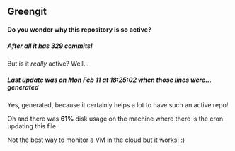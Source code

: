 ## Greengit

#### Do you wonder why this repository is so active?

##### After all it has 329 commits!

But is it *really* active? Well...

##### Last update was on Mon Feb 11 at 18:25:02 when those lines were... generated

Yes, generated, because it certainly helps a lot to have such an active repo!

Oh and there was **61%** disk usage on the machine
where there is the cron updating this file.

Not the best way to monitor a VM in the cloud but it works! :)
